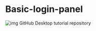 # Basic-login-panel
![img]([http://i.imgur.com/yourfilename.png](https://i.hizliresim.com/l6jo2ui.png))
GitHub Desktop tutorial repository
